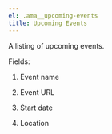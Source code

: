 ```yaml
---
el: .ama__upcoming-events
title: Upcoming Events
---
```

A listing of upcoming events.

Fields:

1. Event name

2. Event URL

3. Start date

4. Location
